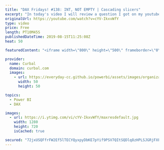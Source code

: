 ```yaml
---
title: "DAX Fridays! #138: INT, NOT EMPTY | Cascading slicers"
excerpt: "In today's video I will review a question I got on my youtube comments: How do I do cascading slicers in Power BI? Happy Friday!! #curbal #dax #daxfridays #powerbi  Links mentioned in the video: SQLBI 1: https://www.sqlbi.com/articles/syncing-slicers-in-power-bi/  SQLBI 2: https://www.sqlbi.com/articles/check-empty-table-condition-with-dax/"
originalUrl: https://youtube.com/watch?v=cYV-IkxvWfY
type: video
price: Free
length: PT10M45S
publishedDateTime: 2019-08-15T11:25:08Z
heat: 50

featuredContent: "<iframe width=\"800\" height=\"500\" frameborder=\"0\" src=\"https://www.youtube.com/embed/cYV-IkxvWfY\" allow=\"accelerometer; autoplay; encrypted-media; gyroscope; picture-in-picture\" allowfullscreen></iframe>"

provider:
  name: Curbal
  domain: curbal.com
  images:
    - url: https://everyday-cc.github.io/powerbi/assets/images/organizations/curbal.com-50x50.jpg
      width: 50
      height: 50

topics:
  - Power BI
  - DAX

images:
  - url: https://i.ytimg.com/vi/cYV-IkxvWfY/maxresdefault.jpg
    width: 1280
    height: 720
    isCached: true

secured: "72jxUSQFfrFW2Ef5lTECYQyxpyDbKE7pYif9PSV7QItSQDlq8zHPLSJGRjFXF4xRlbuHzbTyiMPX4D6iyGbFkPZICYq64FSHSvxvFqeivDd9IUfKyYPp5lnRZ1DurIMCMJjzm5ZjI9LUWCCNheqiLf1N7geBDmDYrbeRpuei5ZaTObLHGNgncY3SGGB6qnybqJ8PvOkSarCGMd0BCqj7UgJnb6dlYm3nJ1gUqlrIlhJvwnpc/9aPoEvJ+6MyQqcBxj0qW2h3Sl5Dz9pNlikfGHLyaRcGydypOypuMPDJF+iqHFiEf5jkGHIFty/YcSC9bn0xP/zhFRaBBCQfdCJZ/c3Jr2Wjpkl80w6SKokLW/kuu1INlNJ3F8eYSPFgtJDq0+tvoad/FuTxssZB3l2roACNq2t4Q0pgdfvpF9I5XsI=;TIj8a/KSU/9Mgw+0tnLY4w=="
---
```



